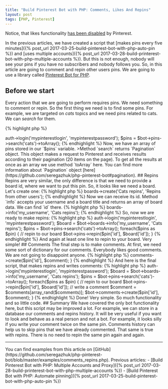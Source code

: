 ```yaml
---
title: "Build Pinterest Bot with PHP: Comments, Likes And Repins"
layout: post
tags: [PHP, Pinterest]
---
```


<div class="alert alert-danger">
    Notice, that likes functionality <a href="https://help.pinterest.com/en/feedback-about-removing-likes">has been disabled</a> by Pinterest. 
</div>

In the previous articles, we have created a script that [makes pins every five minutes]({% post_url 2017-03-25-build-pinterest-bot-with-php-auto-pin %}) and [uses multiple accounts]({% post_url 2017-03-28-build-printerest-bot-with-php-multiple-accounts %}). But this is not enough, nobody will see your pins if you have no subscribers and nobody follows you. So, in this article are going to comment and repin other users pins. We are going to use a library called [Pinterest Bot for PHP](https://github.com/seregazhuk/php-pinterest-bot).

## Before we start

Every action that we are going to perform requires pins. We need something to comment or repin. So the first thing we need is to find some pins. For example, we are targeted on *cats* topics and we need pins related to cats. We can *search* for them.

{% highlight php %}
<?php

require __DIR__ . '/vendor/autoload.php';

use seregazhuk\PinterestBot\Factories\PinterestBot;

$bot = PinterestBot::create();
$bot->auth->login('mypinterestlogin', 'mypinterestpassword');

$pins = $bot->pins->search('cats')->toArray();
{% endhighlight %}

Now, we have an array of pins stored in our `$pins` variable.

>Method `search` returns `Pagination` object. This object makes a request to Pinterest and receives results according to their pagination (20 items on the page). To get all the results at once as an array we use method `toArray` here. You can find more information about `Pagination` object [here](https://github.com/seregazhuk/php-pinterest-bot#pagination).



## Repins

Repins are very similar, the only difference is that we need to provide a board id, where we want to put this pin. So, it looks like we need a board. Let's create one:

{% highlight php %}
<?php
$bot->boards->create('Cats repins', 'Repins from other users');
{% endhighlight %}

Now we can receive its id. Method `info` accepts your username and a board title and returns an array of board data. We can find `id` there.

{% highlight php %}
<?php
$board = $bot->boards->info('my_username', 'Cats repins');
{% endhighlight %}

So, now we are ready to make repins:

{% highlight php %}
<?php

require __DIR__ . '/vendor/autoload.php';

use seregazhuk\PinterestBot\Factories\PinterestBot;

$bot = PinterestBot::create();
$bot->auth->login('mypinterestlogin', 'mypinterestpassword');
$board = $bot->boards->info('my_username', 'Cats repins');

$pins = $bot->pins->search('cats')->toArray();

foreach($pins as $pin) {    
    // repin to our board
    $bot->pins->repin($pin['id'], $board['id']);
}
{% endhighlight %}

And again at least one line to repin to your board. Very simple!

## Comments

The final step is to make comments. At first, we need some sort of dictionary for our comments. Everybody likes good comments. We are not going to disappoint anyone.

{% highlight php %}
<?php

$comments = ['Nice!', 'Cool!', 'Very beautiful!', 'Amazing!'];
{% endhighlight %}

You can continue this list as you wish, but for this demo, this is enough. We will randomly select a word and write it as a pin comment.

{% highlight php %}
<?php

// ...
foreach($pins as $pin) {    
    // ...
    $comment = $comments[array_rand($comments)];
    $bot->comments->create($pin['id'], $comment);
}
{% endhighlight %}

And here is the final script, that makes repins and writes comments:

{% highlight php %}
<?php

require __DIR__ . '/vendor/autoload.php';

use seregazhuk\PinterestBot\Factories\PinterestBot;

$comments = ['Nice!', 'Cool!', 'Very beautiful!', 'Amazing!'];

$bot = PinterestBot::create();
$bot->auth->login('mypinterestlogin', 'mypinterestpassword');

$board = $bot->boards->info('my_username', 'Cats repins');

$pins = $bot->pins->search('cats')->toArray();

foreach($pins as $pin) {    
    // repin to our board
    $bot->pins->repin($pin['id'], $board['id']);
     // write a comment
    $comment = $comments[array_rand($comments)];
    $bot->comments->create($pin['id'], $comment);
}
{% endhighlight %}

Done! Very simple. So much functionality and so little code.

## Summary
We have covered the only bot functionality here, but this script may be improved a lot. For example, we can store in a database our comments and repins history. It will be very useful if you want to look and behave as a real person and not a bot. For example, it looks silly if you write your comment twice on the same pin. Comments history can help us to skip pins that we have already commented. That same is true with repins. There is no need to repin the same pin again and again.

<hr>
You can find examples from this article on [GitHub](https://github.com/seregazhuk/php-pinterest-bot/blob/master/examples/comments_repins.php).

Previous articles:

- [Build Pinterest Bot with PHP: Multiple Accounts and Proxy]({% post_url 2017-03-28-build-printerest-bot-with-php-multiple-accounts %})
- [Build Pinterest Bot with PHP: Automate pinning]({% post_url 2017-03-25-build-pinterest-bot-with-php-auto-pin %})
